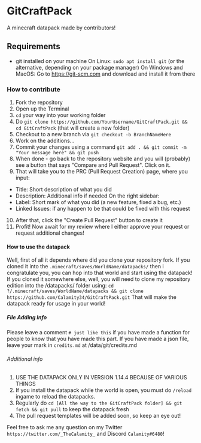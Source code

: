 # GitCraftPack
A minecraft datapack made by contributors!

## Requirements
* git installed on your machine
On Linux: `sudo apt install git` (or the alternative, depending on your package manager)
On Windows and MacOS: Go to https://git-scm.com and download and install it from there

### How to contribute
1. Fork the repository
2. Open up the Terminal
3. `cd` your way into your working folder
4. Do `git clone https://github.com/YourUsername/GitCraftPack.git && cd GitCraftPack` (that will create a new folder)
5. Checkout to a new branch via `git checkout -b BranchNameHere`
6. Work on the additions...
7. Commit your changes using a command `git add . && git commit -m "Your message here" && git push`
8. When done - go back to the repository website and you will (probably) see a button that says "Compare and Pull Request". Click on it.
9. That will take you to the PRC (Pull Request Creation) page, where you input:
* Title: Short description of what you did
* Description: Additional info if needed
On the right sidebar:
* Label: Short mark of what you did (a new feature, fixed a bug, etc.)
* Linked Issues: if any happen to be that could be fixed with this request
10. After that, click the "Create Pull Request" button to create it
11. Profit! Now await for my review where I either approve your request or request additional changes!

#### How to use the datapack
Well, first of all it depends where did you clone your repository fork.
If you cloned it into the `.minecraft/saves/WorldName/datapacks/` then i congratulate you, you can hop into that world and start using the datapack! If you cloned it somewhere else, well, you will need to clone my repository edition into the /datapacks/ folder using:
`cd ?/.minecraft/saves/WorldName/datapacks && git clone https://github.com/Calamity34/GitCraftPack.git`
That will make the datapack ready for usage in your world!

##### File Adding Info
Please leave a comment `# just like this` if you have made a function for people to know that you have made this part. If you have made a json file, leave your mark in `credits.md` at /data/git/credits.md

###### Additional info
1. USE THE DATAPACK ONLY IN VERSION 1.14.4 BECAUSE OF VARIOUS THINGS
2. If you install the datapack while the world is open, you must do `/reload` ingame to reload the datapacks.
3. Regularly do `cd [All the way to the GitCraftPack folder] && git fetch && git pull` to keep the datapack fresh
4. The pull request templates will be added soon, so keep an eye out!

Feel free to ask me any question on my Twitter `https://twitter.com/_TheCalamity_` and Discord `Calamity#6480`!